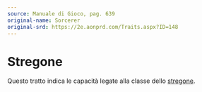 ```yaml
---
source: Manuale di Gioco, pag. 639
original-name: Sorcerer
original-srd: https://2e.aonprd.com/Traits.aspx?ID=148
---
```


# Stregone

Questo tratto indica le capacità legate alla classe dello
[stregone](/classi/stregone).
